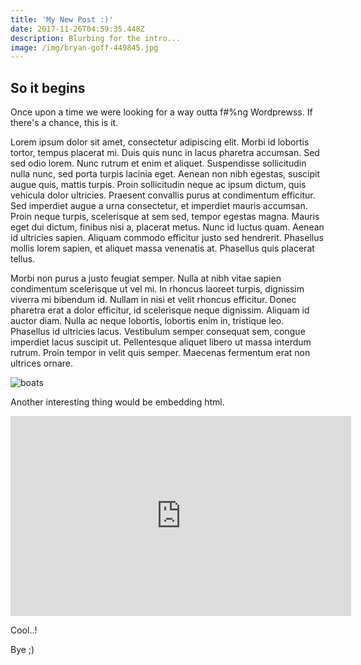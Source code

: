 ```yaml
---
title: 'My New Post :)'
date: 2017-11-26T04:59:35.448Z
description: Blurbing for the intro...
image: /img/bryan-goff-449845.jpg
---
```

## So it begins

Once upon a time we were looking for a way outta f$%$#%ng Wordprewss. If there's a chance, this is it.

Lorem ipsum dolor sit amet, consectetur adipiscing elit. Morbi id lobortis tortor, tempus placerat mi. Duis quis nunc in lacus pharetra accumsan. Sed sed odio lorem. Nunc rutrum et enim et aliquet. Suspendisse sollicitudin nulla nunc, sed porta turpis lacinia eget. Aenean non nibh egestas, suscipit augue quis, mattis turpis. Proin sollicitudin neque ac ipsum dictum, quis vehicula dolor ultricies. Praesent convallis purus at condimentum efficitur. Sed imperdiet augue a urna consectetur, et imperdiet mauris accumsan. Proin neque turpis, scelerisque at sem sed, tempor egestas magna. Mauris eget dui dictum, finibus nisi a, placerat metus. Nunc id luctus quam. Aenean id ultricies sapien. Aliquam commodo efficitur justo sed hendrerit. Phasellus mollis lorem sapien, et aliquet massa venenatis at. Phasellus quis placerat tellus.

Morbi non purus a justo feugiat semper. Nulla at nibh vitae sapien condimentum scelerisque ut vel mi. In rhoncus laoreet turpis, dignissim viverra mi bibendum id. Nullam in nisi et velit rhoncus efficitur. Donec pharetra erat a dolor efficitur, id scelerisque neque dignissim. Aliquam id auctor diam. Nulla ac neque lobortis, lobortis enim in, tristique leo. Phasellus id ultricies lacus. Vestibulum semper consequat sem, congue imperdiet lacus suscipit ut. Pellentesque aliquet libero ut massa interdum rutrum. Proin tempor in velit quis semper. Maecenas fermentum erat non ultrices ornare.

![boats](/img/stig-ottesen-448207.jpg)

Another interesting thing would be embedding html.

<iframe width="545" height="320" src="https://www.youtube.com/embed/NSts93C9UeE" frameborder="0" gesture="media" allowfullscreen></iframe>

Cool..!





Bye ;)
